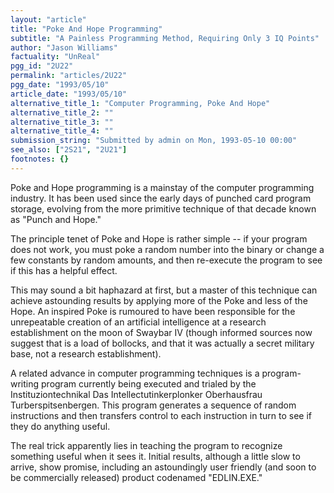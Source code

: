 ```yaml
---
layout: "article"
title: "Poke And Hope Programming"
subtitle: "A Painless Programming Method, Requiring Only 3 IQ Points"
author: "Jason Williams"
factuality: "UnReal"
pgg_id: "2U22"
permalink: "articles/2U22"
pgg_date: "1993/05/10"
article_date: "1993/05/10"
alternative_title_1: "Computer Programming, Poke And Hope"
alternative_title_2: ""
alternative_title_3: ""
alternative_title_4: ""
submission_string: "Submitted by admin on Mon, 1993-05-10 00:00"
see_also: ["2S21", "2U21"]
footnotes: {}
---
```

<div>
<p>Poke and Hope programming is a mainstay of the computer programming industry. It has been used since the early days of punched card program storage, evolving from the more primitive technique of that decade known as "Punch and Hope."</p>
<p>The principle tenet of Poke and Hope is rather simple -- if your program does not work, you must poke a random number into the binary or change a few constants by random amounts, and then re-execute the program to see if this has a helpful effect.</p>
<p>This may sound a bit haphazard at first, but a master of this technique can achieve astounding results by applying more of the Poke and less of the Hope. An inspired Poke is rumoured to have been responsible for the unrepeatable creation of an artificial intelligence at a research establishment on the moon of Swaybar IV (though informed sources now suggest that is a load of bollocks, and that it was actually a secret military base, not a research establishment).</p>
<p>A related advance in computer programming techniques is a program-writing program currently being executed and trialed by the Instituziontechnikal Das Intellectutinkerplonker Oberhausfrau Turberspitsenbergen. This program generates a sequence of random instructions and then transfers control to each instruction in turn to see if they do anything useful.</p>
<p>The real trick apparently lies in teaching the program to recognize something useful when it sees it. Initial results, although a little slow to arrive, show promise, including an astoundingly user friendly (and soon to be commercially released) product codenamed "EDLIN.EXE."</p>
</div>
